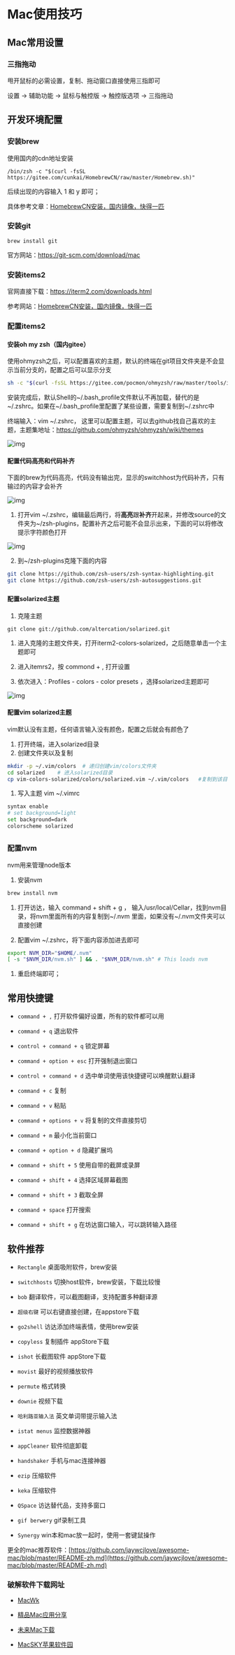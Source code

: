 # Mac使用技巧

## Mac常用设置

### 三指拖动

甩开鼠标的必需设置，复制、拖动窗口直接使用三指即可

设置  -> 辅助功能 -> 鼠标与触控版 -> 触控版选项 -> 三指拖动



## 开发环境配置

### 安装brew

使用国内的cdn地址安装

```
/bin/zsh -c "$(curl -fsSL https://gitee.com/cunkai/HomebrewCN/raw/master/Homebrew.sh)"
```

后续出现的内容输入 1 和 y 即可；

具体参考文章：[HomebrewCN安装，国内镜像，快得一匹](https://www.jianshu.com/p/1265310832e6)



### 安装git

```
brew install git
```

官方网站：https://git-scm.com/download/mac



### 安装items2

官网直接下载：https://iterm2.com/downloads.html

参考网站：[HomebrewCN安装，国内镜像，快得一匹](https://www.jianshu.com/p/1265310832e6)



### 配置items2

#### 安装oh my zsh（国内gitee）

使用ohmyzsh之后，可以配置喜欢的主题，默认的终端在git项目文件夹是不会显示当前分支的，配置之后可以显示分支

```bash
sh -c "$(curl -fsSL https://gitee.com/pocmon/ohmyzsh/raw/master/tools/install.sh)"
```

安装完成后，默认Shell的~/.bash_profile文件默认不再加载，替代的是~/.zshrc。如果在~/.bash_profile里配置了某些设置，需要复制到~/.zshrc中



终端输入：vim ~/.zshrc， 这里可以配置主题，可以去github找自己喜欢的主题，主题集地址：https://github.com/ohmyzsh/ohmyzsh/wiki/themes

![img](http://notecdn.heny.vip/images/mac%E4%BD%BF%E7%94%A8%E6%8A%80%E5%B7%A7_01.png)





#### 配置代码高亮和代码补齐

下面的brew为代码高亮，代码没有输出完，显示的switchhost为代码补齐，只有输过的内容才会补齐

![img](http://notecdn.heny.vip/images/mac%E4%BD%BF%E7%94%A8%E6%8A%80%E5%B7%A7_02.png)

1. 打开vim ~/.zshrc，编辑最后两行，将**高亮**跟**补齐**开起来，并修改source的文件夹为~/zsh-plugins，配置补齐之后可能不会显示出来，下面的可以将修改提示字符颜色打开

![img](http://notecdn.heny.vip/images/mac%E4%BD%BF%E7%94%A8%E6%8A%80%E5%B7%A7_03.png)



2. 到~/zsh-plugins克隆下面的内容

```bash
git clone https://github.com/zsh-users/zsh-syntax-highlighting.git
git clone https://github.com/zsh-users/zsh-autosuggestions.git
```



### 

#### 配置solarized主题

1. 克隆主题

```
git clone git://github.com/altercation/solarized.git
```

1. 进入克隆的主题文件夹，打开iterm2-colors-solarized，之后随意单击一个主题即可
2. 进入itemrs2，按 commond + ,  打开设置

1. 依次进入：Profiles - colors - color presets ，选择solarized主题即可

![img](http://notecdn.heny.vip/images/mac%E4%BD%BF%E7%94%A8%E6%8A%80%E5%B7%A7_04.png)



#### 配置vim solarized主题

vim默认没有主题，任何语言输入没有颜色，配置之后就会有颜色了

1. 打开终端，进入solarized目录
2. 创建文件夹以及复制

```bash
mkdir -p ~/.vim/colors  # 递归创建vim/colors文件夹
cd solarized    # 进入solarized目录
cp vim-colors-solarized/colors/solarized.vim ~/.vim/colors   #复制到该目录
```

1. 写入主题 vim ~/.vimrc

```bash
syntax enable
# set background=light
set background=dark
colorscheme solarized
```

## 

### 配置nvm

nvm用来管理node版本

1. 安装nvm

```bash
brew install nvm
```

1. 打开访达，输入 command + shift + g ， 输入/usr/local/Cellar，找到nvm目录，将nvm里面所有的内容复制到~/.nvm 里面，如果没有~/.nvm文件夹可以直接创建



1. 配置vim ~/.zshrc，将下面内容添加进去即可

```bash
export NVM_DIR="$HOME/.nvm"
[ -s "$NVM_DIR/nvm.sh" ] && . "$NVM_DIR/nvm.sh" # This loads nvm
```

1. 重启终端即可；





## 常用快捷键

- `command + ,`   打开软件偏好设置，所有的软件都可以用
- `command + q`    退出软件

- `control + command + q`  锁定屏幕
- `command + option + esc`   打开强制退出窗口

- `control + command + d`  选中单词使用该快捷键可以唤醒默认翻译
- `command + c` 复制

- `command + v` 粘贴
- `command + options + v`  将复制的文件直接剪切

- `command + m`  最小化当前窗口
- `command + option + d`  隐藏扩展坞

- `command + shift + 5` 使用自带的截屏或录屏
- `command + shift + 4`   选择区域屏幕截图

- `command + shift + 3` 截取全屏
- `command + space` 打开搜索

- `command + shift + g`  在坊达窗口输入，可以跳转输入路径



## 软件推荐

- `Rectangle`  桌面吸附软件，brew安装
- `switchhosts`   切换host软件，brew安装，下载比较慢

- `bob`  翻译软件，可以截图翻译，支持配置多种翻译源
- `超级右键`   可以右键直接创建，在appstore下载

- `go2shell`   访达添加终端表情，使用brew安装
- `copyless`  复制插件   appStore下载

- `ishot`   长截图软件  appStore下载
- `movist`   最好的视频播放软件

- `permute`  格式转换
- `downie` 视频下载

- `哈利路亚输入法`   英文单词带提示输入法
- `istat menus`  监控数据神器

- `appCleaner`  软件彻底卸载
- `handshaker`  手机与mac连接神器

- `ezip`   压缩软件
- `keka`   压缩软件

- `QSpace`   访达替代品，支持多窗口
- `gif berwery`  gif录制工具

- `Synergy`   win本和mac放一起时，使用一套键鼠操作

更全的mac推荐软件：[https://github.com/jaywcjlove/awesome-mac/blob/master/README-zh.md](https://github.com/jaywcjlove/awesome-mac/blob/master/README-zh.md)

### 破解软件下载网址

- [MacWk](https://www.macwk.com/)
- [精品Mac应用分享](https://xclient.info/)

- [未来Mac下载](https://mac.orsoon.com/)
- [MacSKY苹果软件园](https://www.macsky.net/)